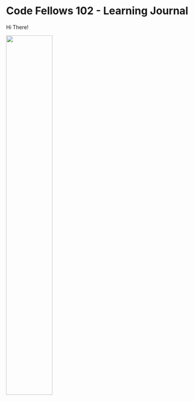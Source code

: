 # Code Fellows 102 - Learning Journal

Hi There!

<img src="https://scontent-sea1-1.xx.fbcdn.net/v/t1.0-9/21151248_10103127856966428_1471585133870514402_n.jpg?_nc_cat=104&_nc_sid=0debeb&_nc_ohc=BU-T5nS3eWoAX8urhCs&_nc_ht=scontent-sea1-1.xx&oh=3728c4a18ab582f89476fb8b63dce519&oe=5EBB8E3D" width="50%">
